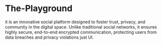 # The-Playground
 it is an innovative social platform designed to foster trust, privacy, and community in the digital space. Unlike traditional social networks, it ensures highly secure, end-to-end encrypted communication, protecting users from data breaches and privacy violations just UI.
